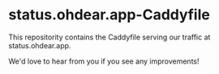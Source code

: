 # status.ohdear.app-Caddyfile
This repositority contains the Caddyfile serving our traffic at status.ohdear.app.

We'd love to hear from you if you see any improvements!
